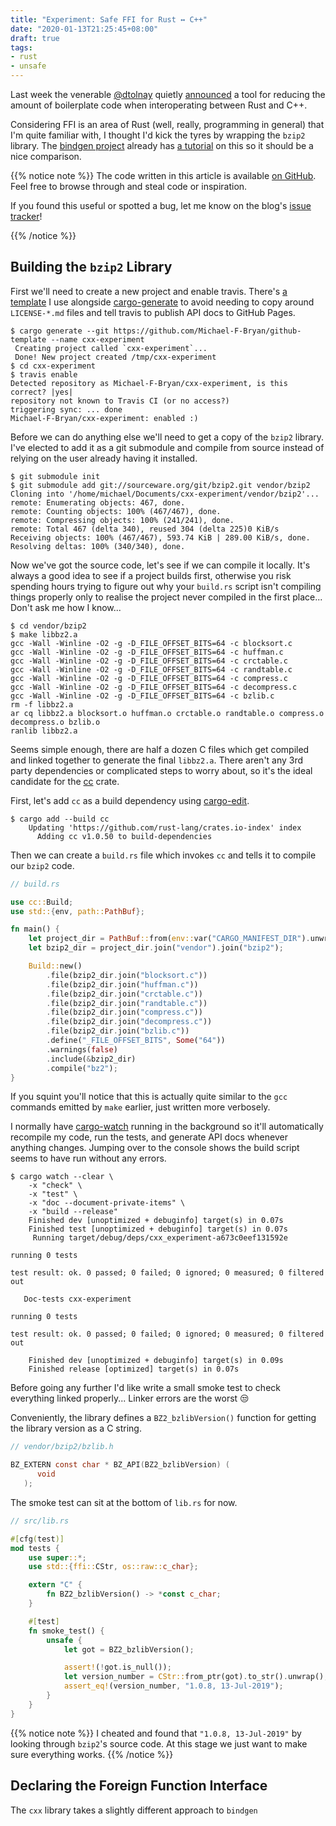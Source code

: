 ```yaml
---
title: "Experiment: Safe FFI for Rust ↔ C++"
date: "2020-01-13T21:25:45+08:00"
draft: true
tags:
- rust
- unsafe
---
```


Last week the venerable [@dtolnay][dtolnay] quietly [announced][announcement] a
tool for reducing the amount of boilerplate code when interoperating between
Rust and C++.

Considering FFI is an area of Rust (well, really, programming in general)
that I'm quite familiar with, I thought I'd kick the tyres by wrapping the
`bzip2` library. The [bindgen project][bg] already has [a tutorial][bg-tutorial]
on this so it should be a nice comparison.

{{% notice note %}}
The code written in this article is available [on GitHub][repo]. Feel free to
browse through and steal code or inspiration.

If you found this useful or spotted a bug, let me know on the blog's
[issue tracker][issue]!

[repo]: https://github.com/Michael-F-Bryan/cxx-experiment
[issue]: https://github.com/Michael-F-Bryan/adventures.michaelfbryan.com
{{% /notice %}}

## Building the `bzip2` Library

First we'll need to create a new project and enable travis. There's
[a template][template] I use alongside [cargo-generate][cg] to avoid needing to
copy around `LICENSE-*.md` files and tell travis to publish API docs to GitHub
Pages.

```console
$ cargo generate --git https://github.com/Michael-F-Bryan/github-template --name cxx-experiment
 Creating project called `cxx-experiment`...
 Done! New project created /tmp/cxx-experiment
$ cd cxx-experiment
$ travis enable
Detected repository as Michael-F-Bryan/cxx-experiment, is this correct? |yes|
repository not known to Travis CI (or no access?)
triggering sync: ... done
Michael-F-Bryan/cxx-experiment: enabled :)
```

Before we can do anything else we'll need to get a copy of the `bzip2`
library. I've elected to add it as a git submodule and compile from source
instead of relying on the user already having it installed.

```console
$ git submodule init
$ git submodule add git://sourceware.org/git/bzip2.git vendor/bzip2
Cloning into '/home/michael/Documents/cxx-experiment/vendor/bzip2'...
remote: Enumerating objects: 467, done.
remote: Counting objects: 100% (467/467), done.
remote: Compressing objects: 100% (241/241), done.
remote: Total 467 (delta 340), reused 304 (delta 225)0 KiB/s
Receiving objects: 100% (467/467), 593.74 KiB | 289.00 KiB/s, done.
Resolving deltas: 100% (340/340), done.
```

Now we've got the source code, let's see if we can compile it locally. It's
always a good idea to see if a project builds first, otherwise you risk
spending hours trying to figure out why your `build.rs` script isn't
compiling things properly only to realise the project never compiled in the
first place... Don't ask me how I know...

```console
$ cd vendor/bzip2
$ make libbz2.a
gcc -Wall -Winline -O2 -g -D_FILE_OFFSET_BITS=64 -c blocksort.c
gcc -Wall -Winline -O2 -g -D_FILE_OFFSET_BITS=64 -c huffman.c
gcc -Wall -Winline -O2 -g -D_FILE_OFFSET_BITS=64 -c crctable.c
gcc -Wall -Winline -O2 -g -D_FILE_OFFSET_BITS=64 -c randtable.c
gcc -Wall -Winline -O2 -g -D_FILE_OFFSET_BITS=64 -c compress.c
gcc -Wall -Winline -O2 -g -D_FILE_OFFSET_BITS=64 -c decompress.c
gcc -Wall -Winline -O2 -g -D_FILE_OFFSET_BITS=64 -c bzlib.c
rm -f libbz2.a
ar cq libbz2.a blocksort.o huffman.o crctable.o randtable.o compress.o decompress.o bzlib.o
ranlib libbz2.a
```

Seems simple enough, there are half a dozen C files which get compiled and
linked together to generate the final `libbz2.a`. There aren't any 3rd party
dependencies or complicated steps to worry about, so it's the ideal candidate
for the [cc][cc] crate.

First, let's add `cc` as a build dependency using [cargo-edit][ce].

```console
$ cargo add --build cc
    Updating 'https://github.com/rust-lang/crates.io-index' index
      Adding cc v1.0.50 to build-dependencies
```

Then we can create a `build.rs` file which invokes `cc` and tells it to compile
our `bzip2` code.

```rust
// build.rs

use cc::Build;
use std::{env, path::PathBuf};

fn main() {
    let project_dir = PathBuf::from(env::var("CARGO_MANIFEST_DIR").unwrap());
    let bzip2_dir = project_dir.join("vendor").join("bzip2");

    Build::new()
        .file(bzip2_dir.join("blocksort.c"))
        .file(bzip2_dir.join("huffman.c"))
        .file(bzip2_dir.join("crctable.c"))
        .file(bzip2_dir.join("randtable.c"))
        .file(bzip2_dir.join("compress.c"))
        .file(bzip2_dir.join("decompress.c"))
        .file(bzip2_dir.join("bzlib.c"))
        .define("_FILE_OFFSET_BITS", Some("64"))
        .warnings(false)
        .include(&bzip2_dir)
        .compile("bz2");
}
```

If you squint you'll notice that this is actually quite similar to the `gcc`
commands emitted by `make` earlier, just written more verbosely.

I normally have [cargo-watch][cw] running in the background so it'll
automatically recompile my code, run the tests, and generate API docs
whenever anything changes. Jumping over to the console shows the build script
seems to have run without any errors.

```console
$ cargo watch --clear \
    -x "check" \
    -x "test" \
    -x "doc --document-private-items" \
    -x "build --release"
    Finished dev [unoptimized + debuginfo] target(s) in 0.07s
    Finished test [unoptimized + debuginfo] target(s) in 0.07s
     Running target/debug/deps/cxx_experiment-a673c0eef131592e

running 0 tests

test result: ok. 0 passed; 0 failed; 0 ignored; 0 measured; 0 filtered out

   Doc-tests cxx-experiment

running 0 tests

test result: ok. 0 passed; 0 failed; 0 ignored; 0 measured; 0 filtered out

    Finished dev [unoptimized + debuginfo] target(s) in 0.09s
    Finished release [optimized] target(s) in 0.07s
```

Before going any further I'd like write a small smoke test to check everything
linked properly... Linker errors are the worst 😒

Conveniently, the library defines a `BZ2_bzlibVersion()` function for getting
the library version as a C string.

```c
// vendor/bzip2/bzlib.h

BZ_EXTERN const char * BZ_API(BZ2_bzlibVersion) (
      void
   );
```

The smoke test can sit at the bottom of `lib.rs` for now.

```rust
// src/lib.rs

#[cfg(test)]
mod tests {
    use super::*;
    use std::{ffi::CStr, os::raw::c_char};

    extern "C" {
        fn BZ2_bzlibVersion() -> *const c_char;
    }

    #[test]
    fn smoke_test() {
        unsafe {
            let got = BZ2_bzlibVersion();

            assert!(!got.is_null());
            let version_number = CStr::from_ptr(got).to_str().unwrap();
            assert_eq!(version_number, "1.0.8, 13-Jul-2019");
        }
    }
}
```

{{% notice note %}}
I cheated and found that `"1.0.8, 13-Jul-2019"` by looking through `bzip2`'s
source code. At this stage we just want to make sure everything works.
{{% /notice %}}

## Declaring the Foreign Function Interface

The `cxx` library takes a slightly different approach to `bindgen`

[announcement]: https://www.reddit.com/r/rust/comments/elvfyn/ffi_like_its_2020_announcing_safe_ffi_for_rust_c/
[dtolnay]: https://github.com/dtolnay/
[bg]: https://github.com/rust-lang/bindgen
[bg-tutorial]: https://rust-lang.github.io/rust-bindgen/tutorial-0.html
[template]: https://github.com/Michael-F-Bryan/github-template
[cg]: https://crates.io/crates/cargo-generate
[cc]: https://crates.io/crates/cc
[ce]: https://crates.io/crates/cargo-edit
[cw]: https://crates.io/crates/cargo-watch
